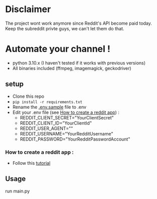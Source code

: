 # Disclaimer

The project wont work anymore since Reddit's API become paid today. Keep the subreddit privte guys, we can't let them do that.

# Automate your channel !
- python 3.10.x (I haven't tested if it works with previous versions)
- All binaries included (ffmpeg, imagemagick, geckodriver)
## setup
- Clone this repo
- ``pip install -r requirements.txt``
- Rename the [.env.sample](.env.sample) file to .env
- Edit your .env file (see [How to create a reddit app](#How-to-create-a-reddit-app-)) :
    - REDDIT_CLIENT_SECRET="YourClientSecret"
    - REDDIT_CLIENT_ID="YourClientId"
    - REDDIT_USER_AGENT="<AppName-AppVersion>"
    - REDDIT_USERNAME="YourRedditUsername"
    - REDDIT_PASSWORD="YourRedditPasswordAccount"

### How to create a reddit app :
- Follow this [tutorial](https://youtu.be/bMT9ZC9sBzI?t=228)

## Usage
run main.py
